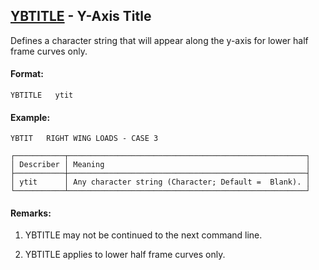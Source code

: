 ## [YBTITLE](https://nexus.hexagon.com/documentationcenter/bundle/MSC_Nastran_2022.4/page/Nastran_Combined_Book/qrg/casecontrol4c/TOC.YBTITLE.xhtml) - Y-Axis Title

Defines a character string that will appear along the y-axis for lower half frame curves only.

#### Format:

```nastran
YBTITLE   ytit
```

#### Example:

```nastran
YBTIT   RIGHT WING LOADS - CASE 3
```

```text
┌───────────┬─────────────────────────────────────────────────────┐
│ Describer │ Meaning                                             │
├───────────┼─────────────────────────────────────────────────────┤
│ ytit      │ Any character string (Character; Default =  Blank). │
└───────────┴─────────────────────────────────────────────────────┘
```
#### Remarks:

1. YBTITLE may not be continued to the next command line.

2. YBTITLE applies to lower half frame curves only.


